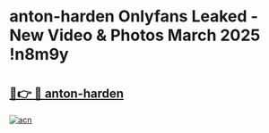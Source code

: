 # anton-harden Onlyfans Leaked - New Video & Photos March 2025 !n8m9y

# <h2><a href="https://0a4uum.iuczelnia.edu.pl?title=anton-harden&ref=n8m9y">🔗👉 🔴 anton-harden</a></h2>

[![acn](https://github.com/user-attachments/assets/0f9c940e-d8b0-45ae-aac7-cd30a18b3e1c)](https://0a4uum.iuczelnia.edu.pl?title=anton-harden&ref=n8m9y)

